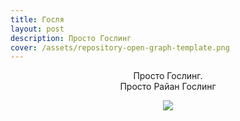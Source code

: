 ```yaml
---
title: Госля
layout: post
description: Просто Гослинг
cover: /assets/repository-open-graph-template.png
---
```

<p style="text-align: center">Просто Гослинг.<br>Просто Райан Гослинг</p><p style="text-align: center"><img src="https://notusec.github.io/JabasDFIR/assets/repository-open-graph-template.png"></p>
